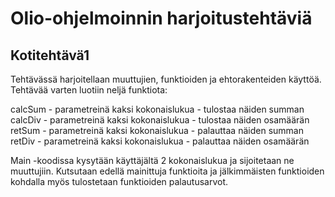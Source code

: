 # Olio-ohjelmoinnin harjoitustehtäviä

## Kotitehtävä1

Tehtävässä harjoitellaan muuttujien, funktioiden ja ehtorakenteiden käyttöä.
Tehtävää varten luotiin neljä funktiota:

calcSum
    - parametreinä kaksi kokonaislukua
    - tulostaa näiden summan
calcDiv
    - parametreinä kaksi kokonaislukua
    - tulostaa näiden osamäärän
retSum
    - parametreinä kaksi kokonaislukua
    - palauttaa näiden summan
retDiv
    - parametreinä kaksi kokonaislukua
    - palauttaa näiden osamäärän

Main -koodissa kysytään käyttäjältä 2 kokonaislukua ja sijoitetaan ne muuttujiin.
Kutsutaan edellä mainittuja funktioita ja jälkimmäisten funktioiden kohdalla myös tulostetaan funktioiden palautusarvot.
